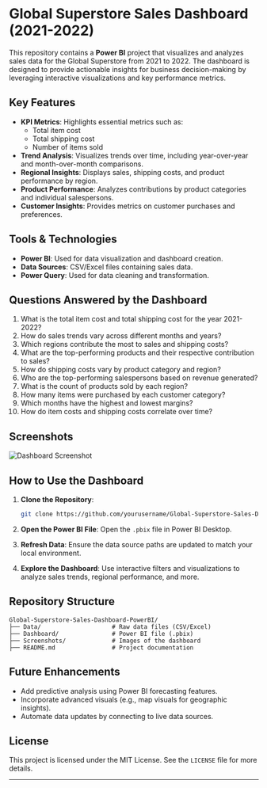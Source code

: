 # Global Superstore Sales Dashboard (2021-2022)

This repository contains a **Power BI** project that visualizes and analyzes sales data for the Global Superstore from 2021 to 2022. The dashboard is designed to provide actionable insights for business decision-making by leveraging interactive visualizations and key performance metrics.

## Key Features

- **KPI Metrics**: Highlights essential metrics such as:
  - Total item cost
  - Total shipping cost
  - Number of items sold
- **Trend Analysis**: Visualizes trends over time, including year-over-year and month-over-month comparisons.
- **Regional Insights**: Displays sales, shipping costs, and product performance by region.
- **Product Performance**: Analyzes contributions by product categories and individual salespersons.
- **Customer Insights**: Provides metrics on customer purchases and preferences.

## Tools & Technologies

- **Power BI**: Used for data visualization and dashboard creation.
- **Data Sources**: CSV/Excel files containing sales data.
- **Power Query**: Used for data cleaning and transformation.

## Questions Answered by the Dashboard

1. What is the total item cost and total shipping cost for the year 2021-2022?
2. How do sales trends vary across different months and years?
3. Which regions contribute the most to sales and shipping costs?
4. What are the top-performing products and their respective contribution to sales?
5. How do shipping costs vary by product category and region?
6. Who are the top-performing salespersons based on revenue generated?
7. What is the count of products sold by each region?
8. How many items were purchased by each customer category?
9. Which months have the highest and lowest margins?
10. How do item costs and shipping costs correlate over time?

## Screenshots

![Dashboard Screenshot](./path_to_screenshot.png)

## How to Use the Dashboard

1. **Clone the Repository**:
   ```bash
   git clone https://github.com/yourusername/Global-Superstore-Sales-Dashboard-PowerBI.git
   ```
2. **Open the Power BI File**:
   Open the `.pbix` file in Power BI Desktop.

3. **Refresh Data**:
   Ensure the data source paths are updated to match your local environment.

4. **Explore the Dashboard**:
   Use interactive filters and visualizations to analyze sales trends, regional performance, and more.

## Repository Structure

```
Global-Superstore-Sales-Dashboard-PowerBI/
├── Data/                    # Raw data files (CSV/Excel)
├── Dashboard/               # Power BI file (.pbix)
├── Screenshots/             # Images of the dashboard
├── README.md                # Project documentation
```

## Future Enhancements

- Add predictive analysis using Power BI forecasting features.
- Incorporate advanced visuals (e.g., map visuals for geographic insights).
- Automate data updates by connecting to live data sources.

## License

This project is licensed under the MIT License. See the `LICENSE` file for more details.

---
